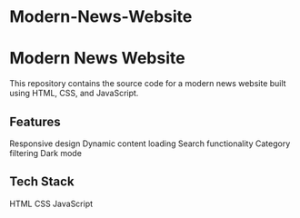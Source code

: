 # Modern-News-Website
<h1>Modern News Website</h1>
This repository contains the source code for a modern news website built using HTML, CSS, and JavaScript.

<h2>Features</h2>
Responsive design
Dynamic content loading
Search functionality
Category filtering
Dark mode
<h2>Tech Stack</h2>
HTML
CSS
JavaScript
